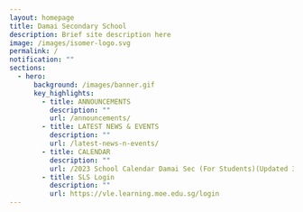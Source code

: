 ```yaml
---
layout: homepage
title: Damai Secondary School
description: Brief site description here
image: /images/isomer-logo.svg
permalink: /
notification: ""
sections:
  - hero:
      background: /images/banner.gif
      key_highlights:
        - title: ANNOUNCEMENTS
          description: ""
          url: /announcements/
        - title: LATEST NEWS & EVENTS
          description: ""
          url: /latest-news-n-events/
        - title: CALENDAR
          description: ""
          url: /2023 School Calendar Damai Sec (For Students)(Updated 30 Jan 2023).pdf
        - title: SLS Login
          description: ""
          url: https://vle.learning.moe.edu.sg/login
---
```

